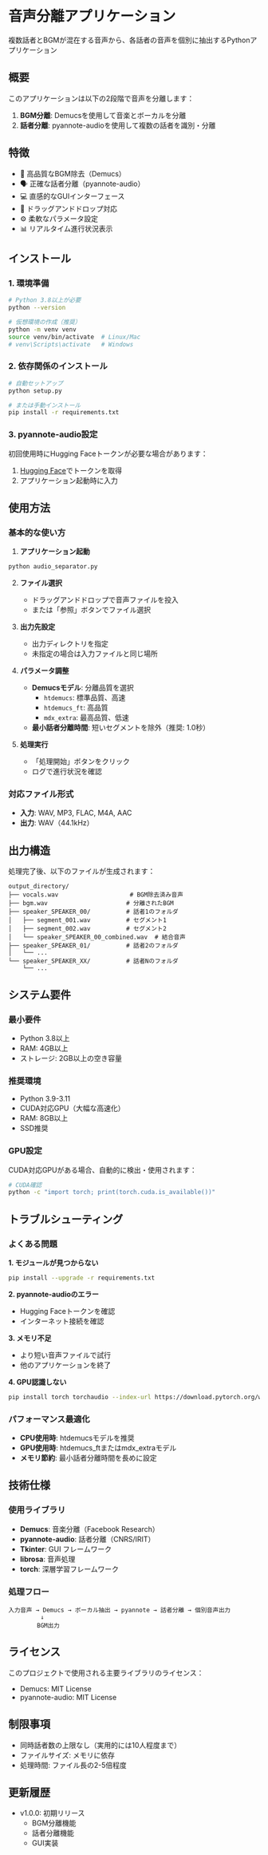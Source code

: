 # 音声分離アプリケーション

複数話者とBGMが混在する音声から、各話者の音声を個別に抽出するPythonアプリケーション

## 概要

このアプリケーションは以下の2段階で音声を分離します：

1. **BGM分離**: Demucsを使用して音楽とボーカルを分離
2. **話者分離**: pyannote-audioを使用して複数の話者を識別・分離

## 特徴

- 🎵 高品質なBGM除去（Demucs）
- 🗣️ 正確な話者分離（pyannote-audio）
- 💻 直感的なGUIインターフェース
- 📁 ドラッグアンドドロップ対応
- ⚙️ 柔軟なパラメータ設定
- 📊 リアルタイム進行状況表示

## インストール

### 1. 環境準備
```bash
# Python 3.8以上が必要
python --version

# 仮想環境の作成（推奨）
python -m venv venv
source venv/bin/activate  # Linux/Mac
# venv\Scripts\activate   # Windows
```

### 2. 依存関係のインストール
```bash
# 自動セットアップ
python setup.py

# または手動インストール
pip install -r requirements.txt
```

### 3. pyannote-audio設定
初回使用時にHugging Faceトークンが必要な場合があります：
1. [Hugging Face](https://huggingface.co/settings/tokens)でトークンを取得
2. アプリケーション起動時に入力

## 使用方法

### 基本的な使い方

1. **アプリケーション起動**
```bash
python audio_separator.py
```

2. **ファイル選択**
   - ドラッグアンドドロップで音声ファイルを投入
   - または「参照」ボタンでファイル選択

3. **出力先設定**
   - 出力ディレクトリを指定
   - 未指定の場合は入力ファイルと同じ場所

4. **パラメータ調整**
   - **Demucsモデル**: 分離品質を選択
     - `htdemucs`: 標準品質、高速
     - `htdemucs_ft`: 高品質
     - `mdx_extra`: 最高品質、低速
   - **最小話者分離時間**: 短いセグメントを除外（推奨: 1.0秒）

5. **処理実行**
   - 「処理開始」ボタンをクリック
   - ログで進行状況を確認

### 対応ファイル形式

- **入力**: WAV, MP3, FLAC, M4A, AAC
- **出力**: WAV（44.1kHz）

## 出力構造

処理完了後、以下のファイルが生成されます：

```
output_directory/
├── vocals.wav                    # BGM除去済み音声
├── bgm.wav                      # 分離されたBGM
├── speaker_SPEAKER_00/          # 話者1のフォルダ
│   ├── segment_001.wav          # セグメント1
│   ├── segment_002.wav          # セグメント2
│   └── speaker_SPEAKER_00_combined.wav  # 結合音声
├── speaker_SPEAKER_01/          # 話者2のフォルダ
│   └── ...
└── speaker_SPEAKER_XX/          # 話者Nのフォルダ
    └── ...
```

## システム要件

### 最小要件
- Python 3.8以上
- RAM: 4GB以上
- ストレージ: 2GB以上の空き容量

### 推奨環境
- Python 3.9-3.11
- CUDA対応GPU（大幅な高速化）
- RAM: 8GB以上
- SSD推奨

### GPU設定
CUDA対応GPUがある場合、自動的に検出・使用されます：
```bash
# CUDA確認
python -c "import torch; print(torch.cuda.is_available())"
```

## トラブルシューティング

### よくある問題

**1. モジュールが見つからない**
```bash
pip install --upgrade -r requirements.txt
```

**2. pyannote-audioのエラー**
- Hugging Faceトークンを確認
- インターネット接続を確認

**3. メモリ不足**
- より短い音声ファイルで試行
- 他のアプリケーションを終了

**4. GPU認識しない**
```bash
pip install torch torchaudio --index-url https://download.pytorch.org/whl/cu118
```

### パフォーマンス最適化

- **CPU使用時**: htdemucsモデルを推奨
- **GPU使用時**: htdemucs_ftまたはmdx_extraモデル
- **メモリ節約**: 最小話者分離時間を長めに設定

## 技術仕様

### 使用ライブラリ
- **Demucs**: 音楽分離（Facebook Research）
- **pyannote-audio**: 話者分離（CNRS/IRIT）
- **Tkinter**: GUI フレームワーク
- **librosa**: 音声処理
- **torch**: 深層学習フレームワーク

### 処理フロー
```
入力音声 → Demucs → ボーカル抽出 → pyannote → 話者分離 → 個別音声出力
         ↓
        BGM出力
```

## ライセンス

このプロジェクトで使用される主要ライブラリのライセンス：
- Demucs: MIT License
- pyannote-audio: MIT License

## 制限事項

- 同時話者数の上限なし（実用的には10人程度まで）
- ファイルサイズ: メモリに依存
- 処理時間: ファイル長の2-5倍程度

## 更新履歴

- v1.0.0: 初期リリース
  - BGM分離機能
  - 話者分離機能
  - GUI実装